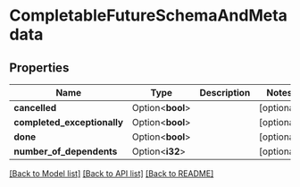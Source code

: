 # CompletableFutureSchemaAndMetadata

## Properties

Name | Type | Description | Notes
------------ | ------------- | ------------- | -------------
**cancelled** | Option<**bool**> |  | [optional]
**completed_exceptionally** | Option<**bool**> |  | [optional]
**done** | Option<**bool**> |  | [optional]
**number_of_dependents** | Option<**i32**> |  | [optional]

[[Back to Model list]](../README.md#documentation-for-models) [[Back to API list]](../README.md#documentation-for-api-endpoints) [[Back to README]](../README.md)


